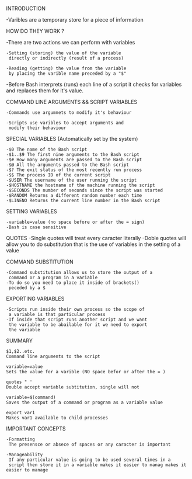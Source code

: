 INTRODUCTION

 -Varibles are a temporary store for a piece of information

HOW DO THEY WORK ?

 -There are two actions we can perform with variables

	-Setting (storing) the value of the variable
	 directly or indirectly (result of a process)

	-Reading (getting) the value from the variable
	 by placing the varible name preceded by a "$"
	 
 -Before Bash interprets (runs) each line of a script it
  checks for variables and replaces them for it's value.

COMMAND LINE ARGUMENTS && SCRIPT VARIABLES

	-Commands use argumnets to modify it's behaviour

	-Scripts use varibles to accept arguments and
	 modify their behaviour

SPECIAL VARIABLES (Automatically set by the system)

	-$0 The name of the Bash script
	-$1..$9 The first nine arguments to the Bash script
	-$# How many arguments are passed to the Bash script
	-$@ All the arguments passed to the Bash script
	-$? The exit status of the most recently run process
	-$$ The process ID of the current script
	-$USER The username of the user running the script
	-$HOSTNAME the hostname of the machine running the script
	-$SECONDS The number of seconds since the script was started
	-$RANDOM Returns a different random number each time
	-$LINENO Returns the current line number in the Bash script

SETTING VARIABLES

	-variable=value (no space before or after the = sign)
	-Bash is case sensitive

QUOTES
	-Single quotes will treat every caracter literally
	-Doble quotes will allow you to do substitution that is the
	 use of variables in the setting of a value

COMMAND SUBSTITUTION

	-Command substitution allows us to store the output of a 
	 command or a program in a variable
	-To do so you need to place it inside of brackets()
	 peceded by a $

EXPORTING VARIABLES

	-Scripts run inside their own process so the scope of
	 a variable is that particular process
	-If inside that script runs another script and we want
	 the variable to be abailable for it we need to export
	 the variable

SUMMARY

	$1,$2..etc.
	Command line arguments to the script

	variable=value
	Sets the value for a varible (NO space befor or after the = )

	quotes " '
	Double accept variable subtitution, single will not

	variable=$(command)
	Saves the output of a command or program as a variable value

	export var1
	Makes var1 available to child processes

IMPORTANT CONCEPTS

	-Formatting
	 The presensce or absece of spaces or any caracter is important

	-Manageability
	 If any particular value is going to be used several times in a
	 script then store it in a variable makes it easier to manag makes it easier to manage
